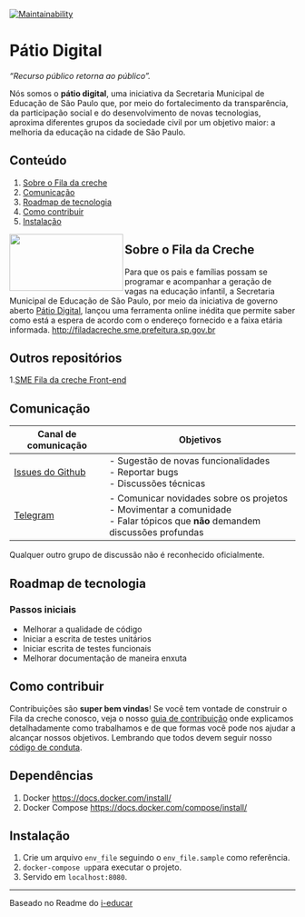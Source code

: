 [![Maintainability](https://api.codeclimate.com/v1/badges/4c615c9093a4c6c95d4a/maintainability)](https://codeclimate.com/github/prefeiturasp/SME-fila-da-creche-API/maintainability)

# Pátio Digital

_“Recurso público retorna ao público”._

Nós somos o **pátio digital**, uma iniciativa da Secretaria Municipal de Educação de São Paulo que, por meio do fortalecimento da transparência, da participação social e do desenvolvimento de novas tecnologias, aproxima diferentes grupos da sociedade civil por um objetivo maior: a melhoria da educação na cidade de São Paulo. 

## Conteúdo

1. [Sobre o Fila da creche](#sobre-o-fila-da-creche)
2. [Comunicação](#comunicação)
3. [Roadmap de tecnologia](#roadmap-de-tecnologia)
4. [Como contribuir](#como-contribuir)
5. [Instalação](#instalação)


<a href="url"><img src="http://patiodigital.prefeitura.sp.gov.br/wp-content/uploads/sites/4/2018/04/logo_fila.jpg" align="left" height="100" width="200" ></a>

## Sobre o Fila da Creche 

Para que os pais e famílias possam se programar e acompanhar a geração de vagas na educação infantil, a Secretaria Municipal de Educação de São Paulo, por meio da iniciativa de governo aberto [Pátio Digital](http://patiodigital.prefeitura.sp.gov.br/), lançou uma ferramenta online inédita que permite saber como está a espera de acordo com o endereço fornecido e a faixa etária informada. 
http://filadacreche.sme.prefeitura.sp.gov.br

## Outros repositórios 
1.[SME Fila da creche Front-end](https://github.com/prefeiturasp/SME-FilaDaCreche)

## Comunicação


| Canal de comunicação | Objetivos |
|----------------------|-----------|
| [Issues do Github](https://github.com/prefeiturasp/SME-fila-da-creche-API/issues) | - Sugestão de novas funcionalidades<br> - Reportar bugs<br> - Discussões técnicas |
| [Telegram](https://t.me/patiodigital ) | - Comunicar novidades sobre os projetos<br> - Movimentar a comunidade<br>  - Falar tópicos que **não** demandem discussões profundas |

Qualquer outro grupo de discussão não é reconhecido oficialmente.

## Roadmap de tecnologia


### Passos iniciais
- Melhorar a qualidade de código
- Iniciar a escrita de testes unitários
- Iniciar escrita de testes funcionais
- Melhorar documentação de maneira enxuta

## Como contribuir

Contribuições são **super bem vindas**! Se você tem vontade de construir o
Fila da creche conosco, veja o nosso [guia de contribuição](./CONTRIBUTING.md)
onde explicamos detalhadamente como trabalhamos e de que formas você pode nos
ajudar a alcançar nossos objetivos. Lembrando que todos devem seguir 
nosso [código de conduta](./CODEOFCONDUCT.md).

## Dependências

  1. Docker https://docs.docker.com/install/
  2. Docker Compose https://docs.docker.com/compose/install/

## Instalação

1. Crie um arquivo `env_file` seguindo o `env_file.sample` como referência.
2. `docker-compose up`para executar o projeto.
3. Servido em `localhost:8080`.


---

Baseado no Readme do [i-educar](https://github.com/portabilis/i-educar)
